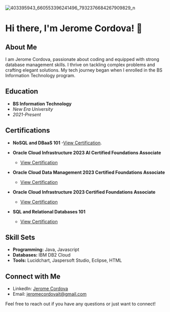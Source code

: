 

![403395943_660553396241496_7932376684267909829_n](https://github.com/JeromeCordovaIT/JeromeCordovaIT/assets/153578020/a35b4950-c99a-4cb1-be79-ac43c4fcfb61)



# Hi there, I'm Jerome Cordova! 👋

## About Me

I am Jerome Cordova, passionate about coding and equipped with strong database management skills. I thrive on tackling complex problems and crafting elegant solutions. My tech journey began when I enrolled in the BS Information Technology program.

## Education

  - **BS Information Technology**
  - *New Era University*
  - *2021-Present*

## Certifications
 - **NoSQL and DBaaS 101**
    -[View Certification](https://courses.cognitiveclass.ai/certificates/9cb1c6fd00144fda80e453aedc85f614).
   
- **Oracle Cloud Infrastructure 2023 AI Certified Foundations Associate**
  - [View Certification](https://catalog-education.oracle.com/pls/certview/sharebadge?id=C63C98E85DB4E6F5D26F805729473589CFE1FFA43780E4202B890E0C570C925F)
  
- **Oracle Cloud Data Management 2023 Certified Foundations Associate**
  - [View Certification](https://catalog-education.oracle.com/pls/certview/sharebadge?id=01ACD325EC19CCC78EF0EBE0072480AB38716EA2F5E1D80859209E035345AB7C)
  
- **Oracle Cloud Infrastructure 2023 Certified Foundations Associate**
  - [View Certification](https://catalog-education.oracle.com/pls/certview/sharebadge?id=040C2C1BC49DCBA722F4950F4E593E33A4C30D457635DBFAE31C6E61B096F444)
  
- **SQL and Relational Databases 101**
  - [View Certification](https://courses.cognitiveclass.ai/certificates/24e3489c14d14d52b95367c7a016d2dc)

## Skill Sets

- **Programming:** Java, Javascript
- **Databases:** IBM DB2 Cloud
- **Tools:** Lucidchart, Jaspersoft Studio, Eclipse, HTML

## Connect with Me

- LinkedIn: [Jerome Cordova](https://www.linkedin.com/in/jerome-cordova-a899102a4)
- Email: [jeromecordovait@gmail.com](mailto:jeromecordovait@gmail.com)

Feel free to reach out if you have any questions or just want to connect!

